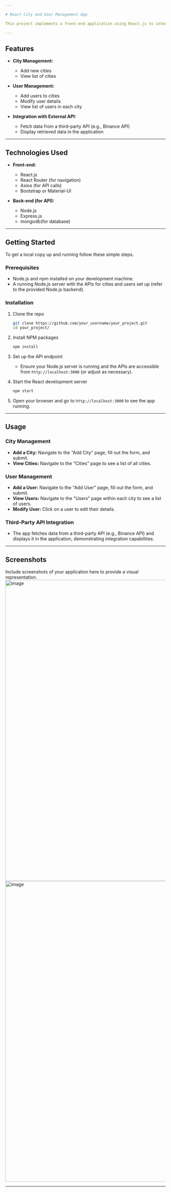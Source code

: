 ```yaml
---

# React City and User Management App

This project implements a front-end application using React.js to interact with APIs for managing cities and users. It includes functionalities for adding cities, managing users within those cities, and interfacing with third-party APIs.

---
```


## Features

- **City Management:**
  - Add new cities
  - View list of cities

- **User Management:**
  - Add users to cities
  - Modify user details
  - View list of users in each city

- **Integration with External API:**
  - Fetch data from a third-party API (e.g., Binance API)
  - Display retrieved data in the application

---

## Technologies Used

- **Front-end:**
  - React.js
  - React Router (for navigation)
  - Axios (for API calls)
  - Bootstrap or Material-UI 

- **Back-end (for API):**
  - Node.js
  - Express.js
  - mongodb(for database)

---

## Getting Started

To get a local copy up and running follow these simple steps.

### Prerequisites

- Node.js and npm installed on your development machine.
- A running Node.js server with the APIs for cities and users set up (refer to the provided Node.js backend).

### Installation

1. Clone the repo
   ```sh
   git clone https://github.com/your_username/your_project.git
   cd your_project/
   ```

2. Install NPM packages
   ```sh
   npm install
   ```

3. Set up the API endpoint

   - Ensure your Node.js server is running and the APIs are accessible from `http://localhost:3000` (or adjust as necessary).

4. Start the React development server
   ```sh
   npm start
   ```

5. Open your browser and go to `http://localhost:3000` to see the app running.

---

## Usage

### City Management

- **Add a City:** Navigate to the "Add City" page, fill out the form, and submit.
- **View Cities:** Navigate to the "Cities" page to see a list of all cities.

### User Management

- **Add a User:** Navigate to the "Add User" page, fill out the form, and submit.
- **View Users:** Navigate to the "Users" page within each city to see a list of users.
- **Modify User:** Click on a user to edit their details.

### Third-Party API Integration

- The app fetches data from a third-party API (e.g., Binance API) and displays it in the application, demonstrating integration capabilities.

---

## Screenshots

Include screenshots of your application here to provide a visual representation.
<img width="947" alt="image" src="https://github.com/Jyoti-Mahto/task/assets/85436815/a393c214-de14-4b9f-89b1-94ff15071057">
<img width="946" alt="image" src="https://github.com/Jyoti-Mahto/task/assets/85436815/8338ed9c-fd34-4daa-bc49-ae63876ce62b">



---
